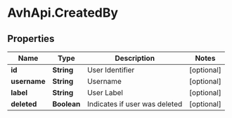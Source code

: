 # AvhApi.CreatedBy

## Properties

Name | Type | Description | Notes
------------ | ------------- | ------------- | -------------
**id** | **String** | User Identifier | [optional] 
**username** | **String** | Username | [optional] 
**label** | **String** | User Label | [optional] 
**deleted** | **Boolean** | Indicates if user was deleted | [optional] 


